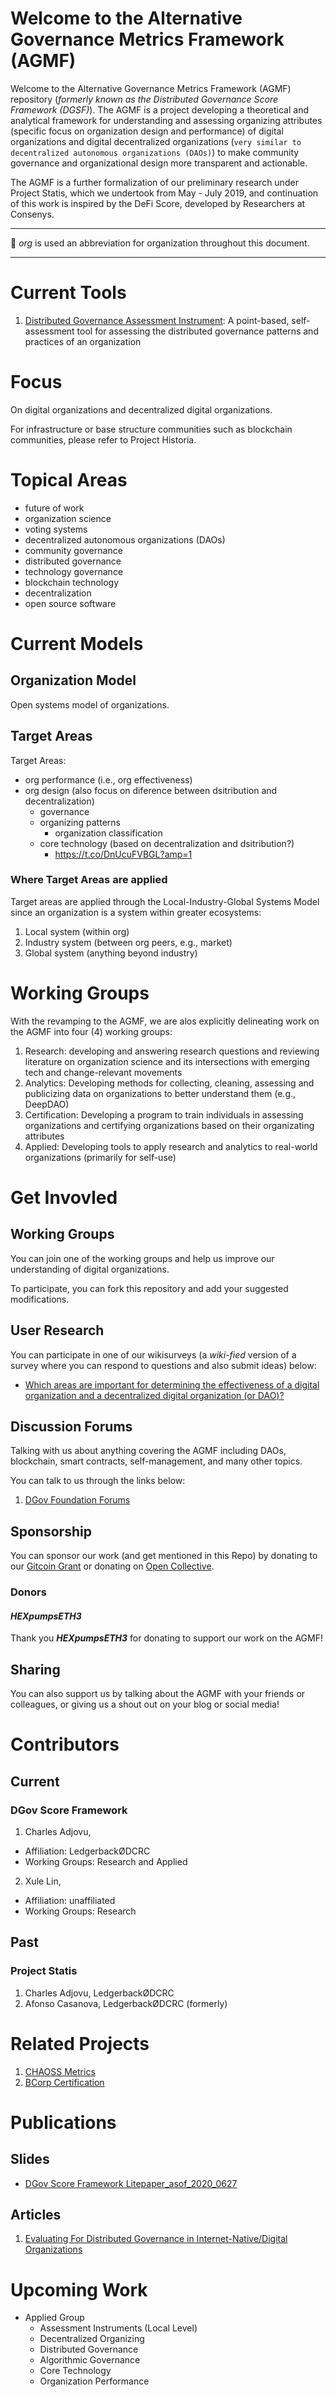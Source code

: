 # Welcome to the Alternative Governance Metrics Framework (AGMF)

Welcome to the Alternative Governance Metrics Framework (AGMF) repository (*formerly known as the Distributed Governance Score Framework (DGSF)*). The AGMF is a project developing a theoretical and analytical framework for understanding and assessing organizing attributes (specific focus on organization design and performance) of digital organizations and digital decentralized organizations (`very similar to decentralized autonomous organizations (DAOs)`) to make community governance and organizational design more transparent and actionable.

The AGMF is a further formalization of our preliminary research under Project Statis, which we undertook from May - July 2019, and continuation of this work is inspired by the DeFi Score, developed by Researchers at Consenys.

---

:memo: *org* is used an abbreviation for organization throughout this document.

---

# Current Tools

1. [Distributed Governance Assessment Instrument](https://hackmd.io/s/BJdMFJaPI): A point-based, self-assessment tool for assessing the distributed governance patterns and practices of an organization

# Focus

On digital organizations and decentralized digital organizations. 

For infrastructure or base structure communities such as blockchain communities, please refer to Project Historia.

# Topical Areas

- future of work
- organization science
- voting systems 
- decentralized autonomous organizations (DAOs)
- community governance 
- distributed governance
- technology governance 
- blockchain technology 
- decentralization 
- open source software

# Current Models

## Organization Model

Open systems model of organizations.

## Target Areas
Target Areas:

- org performance (i.e., org effectiveness)
- org design (also focus on diference between dsitribution and decentralization)
	- governance
	- organizing patterns
		- organization classification
	- core technology (based on decentralization and dsitribution?)
		- https://t.co/DnUcuFVBGL?amp=1

### Where Target Areas are applied

Target areas are applied through the  Local-Industry-Global Systems Model since an organization is a system within greater ecosystems:

1. Local system (within org) 
2. Industry system (between org peers, e.g., market)
3. Global system (anything beyond industry)


# Working Groups

With the revamping to the AGMF, we are alos explicitly delineating work on the AGMF into four (4) working groups:

1. Research: developing and answering research questions and reviewing literature on organization science and its intersections with emerging tech and change-relevant movements
2. Analytics: Developing methods for collecting, cleaning, assessing and publicizing data on organizations to better understand them (e.g., DeepDAO)
3. Certification: Developing a program to train individuals in assessing organizations and certifying organizations based on their organizating attributes
4. Applied: Developing tools to apply research and analytics to real-world organizations (primarily for self-use)


# Get Invovled

## Working Groups

You can join one of the working groups and help us improve our understanding of digital organizations.

To participate, you can fork this repository and add your suggested modifications.

## User Research

You can participate in one of our wikisurveys (a *wiki-fied* version of a survey where you can respond to questions and also submit ideas) below:

- [Which areas are important for determining the effectiveness of a digital organization and a decentralized digital organization (or DAO)?](https://www.allourideas.org/dgovscoreframework)

## Discussion Forums

Talking with us about anything covering the AGMF including DAOs, blockchain, smart contracts, self-management, and many other topics. 

You can talk to us through the links below:

1. [DGov Foundation Forums](https://forum.dgov.foundation/t/any-interest-in-a-dgov-score-framework-orgxp/112)

## Sponsorship

You can sponsor our work (and get mentioned in this Repo) by donating to our [Gitcoin Grant](https://gitcoin.co/grants/715/dgov-score-framework?tab=contributors) or donating on [Open Collective](https://opencollective.com/ledgerbackcoop). 

### Donors

#### ***HEXpumpsETH3***

Thank you ***HEXpumpsETH3*** for donating to support our work on the AGMF!

## Sharing

You can also support us by talking about the AGMF with your friends or colleagues, or giving us a shout out on your blog or social media!

# Contributors

## Current

### DGov Score Framework

1. Charles Adjovu, 
  - Affiliation: LedgerbackØDCRC
  - Working Groups: Research and Applied
2. Xule Lin, 
  - Affiliation: unaffiliated
  - Working Groups: Research

## Past 

### Project Statis

1. Charles Adjovu, LedgerbackØDCRC
2. Afonso Casanova, LedgerbackØDCRC (formerly)

# Related Projects
1. [CHAOSS Metrics](https://chaoss.community/metrics/)
2. [BCorp Certification](https://bcorporation.net/)


# Publications

## Slides

- [DGov Score Framework Litepaper_asof_2020_0627](https://docs.google.com/presentation/d/17q6qePk22Q5hBndR69BDPd4IQ8uYUWXtcZBrzPes8Pw/edit?usp=sharing)


## Articles

1. [Evaluating For Distributed Governance in Internet-Native/Digital Organizations](https://medium.com/alternative-governance-network/evaluating-for-distributed-governance-in-internet-native-digital-organizations-23423b261238)

# Upcoming Work 

- Applied Group
   - Assessment Instruments (Local Level)
   	- Decentralized Organizing
	- Distributed Governance
	- Algorithmic Governance
	- Core Technology
	- Organization Performance

